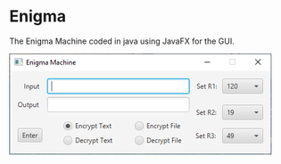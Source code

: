 # Enigma
The Enigma Machine coded in java using JavaFX for the GUI.

![Enigma Machine](/images/Enigma_Machine.png)